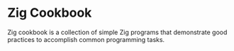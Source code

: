 # Zig Cookbook

Zig cookbook is a collection of simple Zig programs that demonstrate good practices to accomplish common programming tasks.
